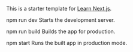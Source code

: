 This is a starter template for [Learn Next.js](https://nextjs.org/learn).

npm run dev
  Starts the development server.

npm run build
  Builds the app for production.

npm start
  Runs the built app in production mode.

